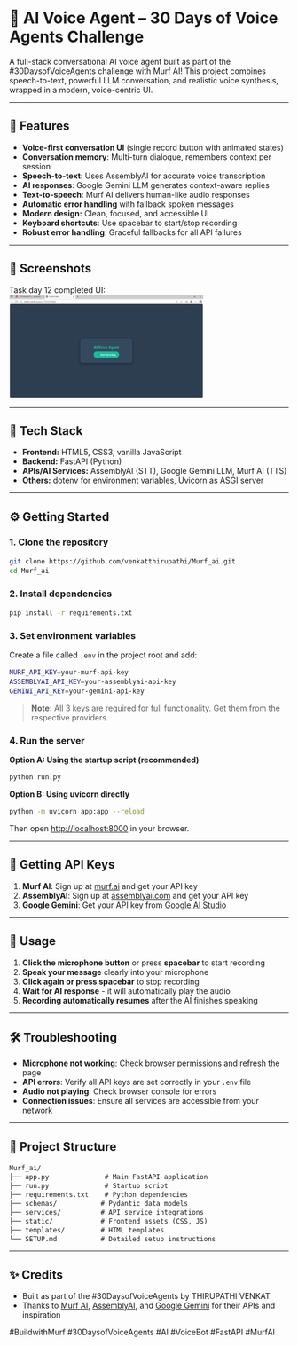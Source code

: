 # 🎤 AI Voice Agent – 30 Days of Voice Agents Challenge

A full-stack conversational AI voice agent built as part of the #30DaysofVoiceAgents challenge with Murf AI! This project combines speech-to-text, powerful LLM conversation, and realistic voice synthesis, wrapped in a modern, voice-centric UI.

---

## 🚀 Features

-  **Voice-first conversation UI** (single record button with animated states)
-  **Conversation memory**: Multi-turn dialogue, remembers context per session
-  **Speech-to-text**: Uses AssemblyAI for accurate voice transcription
-  **AI responses**: Google Gemini LLM generates context-aware replies
-  **Text-to-speech**: Murf AI delivers human-like audio responses
-  **Automatic error handling** with fallback spoken messages
-  **Modern design:** Clean, focused, and accessible UI
-  **Keyboard shortcuts**: Use spacebar to start/stop recording
-  **Robust error handling**: Graceful fallbacks for all API failures

---
## 📸 Screenshots

Task day 12 completed UI:
<img src="task_day_12.png" width="350">

---

## 🔧 Tech Stack

- **Frontend:** HTML5, CSS3, vanilla JavaScript
- **Backend:** FastAPI (Python)
- **APIs/AI Services:** AssemblyAI (STT), Google Gemini LLM, Murf AI (TTS)
- **Others:** dotenv for environment variables, Uvicorn as ASGI server

---

## ⚙️ Getting Started

### 1. **Clone the repository**
```bash
git clone https://github.com/venkatthirupathi/Murf_ai.git
cd Murf_ai
```

### 2. **Install dependencies**
```bash
pip install -r requirements.txt
```

### 3. **Set environment variables**
Create a file called `.env` in the project root and add:

```bash
MURF_API_KEY=your-murf-api-key
ASSEMBLYAI_API_KEY=your-assemblyai-api-key
GEMINI_API_KEY=your-gemini-api-key
```

> **Note:** All 3 keys are required for full functionality. Get them from the respective providers.

### 4. **Run the server**

**Option A: Using the startup script (recommended)**
```bash
python run.py
```

**Option B: Using uvicorn directly**
```bash
python -m uvicorn app:app --reload
```

Then open [http://localhost:8000](http://localhost:8000) in your browser.

---

## 🔑 Getting API Keys

1. **Murf AI**: Sign up at [murf.ai](https://murf.ai) and get your API key
2. **AssemblyAI**: Sign up at [assemblyai.com](https://assemblyai.com) and get your API key  
3. **Google Gemini**: Get your API key from [Google AI Studio](https://makersuite.google.com/app/apikey)

---

## 🎯 Usage

1. **Click the microphone button** or press **spacebar** to start recording
2. **Speak your message** clearly into your microphone
3. **Click again or press spacebar** to stop recording
4. **Wait for AI response** - it will automatically play the audio
5. **Recording automatically resumes** after the AI finishes speaking

---

## 🛠️ Troubleshooting

- **Microphone not working**: Check browser permissions and refresh the page
- **API errors**: Verify all API keys are set correctly in your `.env` file
- **Audio not playing**: Check browser console for errors
- **Connection issues**: Ensure all services are accessible from your network

---

## 📁 Project Structure

```
Murf_ai/
├── app.py              # Main FastAPI application
├── run.py              # Startup script
├── requirements.txt    # Python dependencies
├── schemas/           # Pydantic data models
├── services/          # API service integrations
├── static/            # Frontend assets (CSS, JS)
├── templates/         # HTML templates
└── SETUP.md           # Detailed setup instructions
```

---

## ✨ Credits

- Built as part of the #30DaysofVoiceAgents by THIRUPATHI VENKAT
- Thanks to [Murf AI](https://murf.ai), [AssemblyAI](https://assemblyai.com), and [Google Gemini](https://deepmind.google/technologies/gemini/) for their APIs and inspiration

#BuildwithMurf #30DaysofVoiceAgents #AI #VoiceBot #FastAPI #MurfAI
